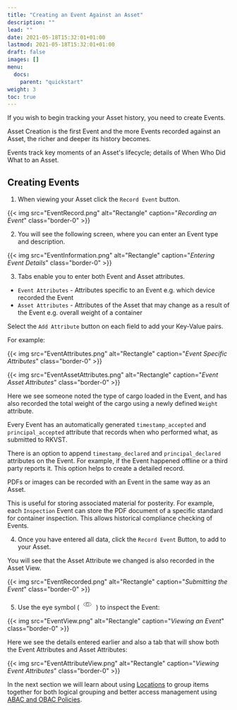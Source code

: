 ```yaml
---
title: "Creating an Event Against an Asset"
description: ""
lead: ""
date: 2021-05-18T15:32:01+01:00
lastmod: 2021-05-18T15:32:01+01:00
draft: false
images: []
menu:
  docs:
    parent: "quickstart"
weight: 3
toc: true
---
```


If you wish to begin tracking your Asset history, you need to create Events.

Asset Creation is the first Event and the more Events recorded against an Asset, the richer and deeper its history becomes.

Events track key moments of an Asset's lifecycle; details of When Who Did What to an Asset.

## Creating Events

1. When viewing your Asset click the `Record Event` button.

{{< img src="EventRecord.png" alt="Rectangle" caption="<em>Recording an Event</em>" class="border-0" >}}

2. You will see the following screen, where you can enter an Event type and description.

{{< img src="EventInformation.png" alt="Rectangle" caption="<em>Entering Event Details</em>" class="border-0" >}}

3. Tabs enable you to enter both Event and Asset attributes.

* `Event Attributes` - Attributes specific to an Event e.g. which device recorded the Event
* `Asset Attributes` - Attributes of the Asset that may change as a result of the Event e.g. overall weight of a container

Select the `Add Attribute` button on each field to add your Key-Value pairs.

For example:

{{< img src="EventAttributes.png" alt="Rectangle" caption="<em>Event Specific Attributes</em>" class="border-0" >}}

{{< img src="EventAssetAttributes.png" alt="Rectangle" caption="<em>Event Asset Attributes</em>" class="border-0" >}}

Here we see someone noted the type of cargo loaded in the Event, and has also recorded the total weight of the cargo using a newly defined `Weight` attribute.

Every Event has an automatically generated `timestamp_accepted` and `principal_accepted` attribute that records when who performed what, as submitted to RKVST.

There is an option to append `timestamp_declared` and `principal_declared` attributes on the Event. For example, if the Event happened offline or a third party reports it. This option helps to create a detailed record.

PDFs or images can be recorded with an Event in the same way as an Asset. 

This is useful for storing associated material for posterity. For example, each `Inspection` Event can store the PDF document of a specific standard for container inspection. This allows historical compliance checking of Events.

4. Once you have entered all data, click the `Record Event` Button, to add to your Asset.

You will see that the Asset Attribute we changed is also recorded in the Asset View.

{{< img src="EventRecorded.png" alt="Rectangle" caption="<em>Submitting the Event</em>" class="border-0" >}}

5. Use the eye symbol ( ![](EyeSymbol.png) ) to inspect the Event:

{{< img src="EventView.png" alt="Rectangle" caption="<em>Viewing an Event</em>" class="border-0" >}}

Here we see the details entered earlier and also a tab that will show both the Event Attributes and Asset Attributes:

{{< img src="EventAttributeView.png" alt="Rectangle" caption="<em>Viewing Event Attributes</em>" class="border-0" >}}

In the next section we will learn about using [Locations](../../locations/locations-overview) to group items together for both logical grouping and better access management using [ABAC and OBAC Policies](../../iam-policies/iam-policies-overview).

